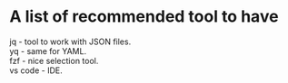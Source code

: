 # A list of recommended tool to have 

jq - tool to work with JSON files.  
yq - same for YAML.  
fzf - nice selection tool.  
vs code - IDE. 
